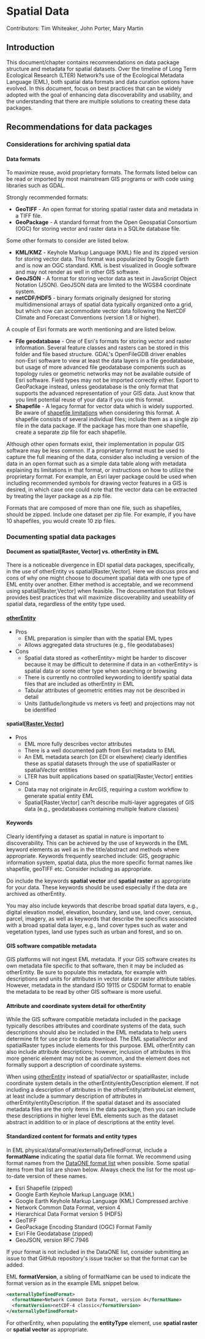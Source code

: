 # Spatial Data

Contributors: Tim Whiteaker, John Porter, Mary Martin

## Introduction

This document/chapter contains recommendations on data package structure and metadata for spatial datasets. Over the timeline of Long Term Ecological Research (LTER) Network?s use of the Ecological Metadata Language (EML), both spatial data formats and data curation options have evolved. In this document, focus on best practices that can be widely adopted with the goal of enhancing data discoverability and usability, and the understanding that there are multiple solutions to creating these data packages.

## Recommendations for data packages

### Considerations for archiving spatial data

#### Data formats

To maximize reuse, avoid proprietary formats. The formats listed below can be read or imported by most mainstream GIS programs or with code using libraries such as GDAL.

Strongly recommended formats:

* **GeoTIFF** - An open format for storing spatial raster data and metadata in a TIFF file.
* **GeoPackage** - A standard format from the Open Geospatial Consortium (OGC) for storing vector and raster data in a SQLite database file.

Some other formats to consider are listed below.

* **KML/KMZ** - Keyhole Markup Language (KML) file and its zipped version for storing vector data. This format was popularized by Google Earth and is now an OGC standard.  KML is best visualized in Google software and may not render as well in other GIS software.
* **GeoJSON** - A format for storing vector data as text in JavaScript Object Notation (JSON).  GeoJSON data are limited to the WGS84 coordinate system.
* **netCDF/HDF5** - binary formats originally designed for storing multidimensional arrays of spatial data typically organized onto a grid, but which now can accommodate vector data following the NetCDF Climate and Forecast Conventions (version 1.8 or higher).

A couple of Esri formats are worth mentioning and are listed below.

* **File geodatabase** - One of Esri's formats for storing vector and raster information. Several feature classes and rasters can be stored in this folder and file based structure. GDAL's OpenFileGDB driver enables non-Esri software to view at least the data layers in a file geodatabase, but usage of more advanced file geodatabase components such as topology rules or geometric networks may not be available outside of Esri software.  Field types may not be imported correctly either.  Export to GeoPackage instead, unless geodatabase is the only format that supports the advanced representation of your GIS data.  Just know that you limit potential reuse of your data if you use this format.
* **Shapefile** - A legacy format for vector data which is widely supported. Be aware of [shapefile limitations](https://en.wikipedia.org/wiki/Shapefile#Limitations) when considering this format. A shapefile consists of several individual files; include them as a single zip file in the data package. If the package has more than one shapefile, create a separate zip file for each shapefile.

Although other open formats exist, their implementation in popular GIS software may be less common. If a proprietary format must be used to capture the full meaning of the data, consider also including a version of the data in an open format such as a simple data table along with metadata explaining its limitations in that format, or instructions on how to utilize the proprietary format. For example, an Esri layer package could be used when including recommended symbols for drawing vector features in a GIS is desired, in which case one could note that the vector data can be extracted by treating the layer package as a zip file.

Formats that are composed of more than one file, such as shapefiles, should be zipped.  Include one dataset per zip file. For example, if you have 10 shapefiles, you would create 10 zip files.

### Documenting spatial data packages

#### Document as spatial[Raster, Vector] vs. otherEntity in EML

There is a noticeable divergence in EDI spatial data packages, specifically, in the use of otherEntity vs spatial[Raster,Vector]. Here we discuss pros and cons of why one might choose to document spatial data with one type of EML entity over another. Either method is acceptable, and we recommend using spatial[Raster,Vector] when feasible.  The documentation that follows provides best practices that will maximize discoverability and useability of spatial data, regardless of the entity type used.

#### [otherEntity](https://eml.ecoinformatics.org/schema/eml-dataset_xsd.html#DatasetType_otherEntity)

* Pros
  * EML preparation is simpler than with the spatial EML types
  * Allows aggregated data structures (e.g., file geodatabases)
* Cons
  * Spatial data stored as &lt;otherEntity> might be harder to discover because it may be difficult to determine if data in an &lt;otherEntity> is spatial data or some other type when searching or browsing
  * There is currently no controlled keywording to identify spatial data files that are included as otherEntity in EML
  * Tabular attributes of geometric entities may not be described in detail
  * Units (latitude/longitude vs meters vs feet) and projections may not be identified

#### spatial[[Raster](https://eml.ecoinformatics.org/schema/eml-dataset_xsd.html#DatasetType_spatialRaster),[Vector](https://eml.ecoinformatics.org/schema/eml-dataset_xsd.html#DatasetType_spatialVector)]

* Pros
  * EML more fully describes vector attributes
  * There is a well documented path from Esri metadata to EML
  * An EML metadata search (on EDI or elsewhere) clearly identifies these as spatial datasets through the use of spatialRaster or spatialVector entities
  * LTER has built applications based on spatial[Raster,Vector] entities
* Cons
  * Data may not originate in ArcGIS, requiring a custom workflow to generate spatial entity EML
  * Spatial[Raster,Vector] can?t describe multi-layer aggregates of GIS data (e.g.,  geodatabases containing multiple feature classes)

#### Keywords

Clearly identifying a dataset as spatial in nature is important to discoverability. This can be achieved by the use of keywords in the EML keyword elements as well as in the title/abstract and methods where appropriate. Keywords frequently searched include: GIS, geographic information system, spatial data, plus the more specific format names like shapefile, geoTIFF etc. Consider including as appropriate.

Do include the keywords **spatial vector** and **spatial raster** as appropriate for your data. These keywords should be used especially if the data are archived as otherEntity.  

You may also include keywords that describe broad spatial data layers, e.g., digital elevation model, elevation, boundary, land use, land cover, census, parcel, imagery, as well as keywords that describe the specifics associated with a broad spatial data layer, e.g., land cover types such as water and vegetation types, land use types such as urban and forest, and so on.

#### GIS software compatible metadata

GIS platforms will not ingest EML metadata.  If your GIS software creates its own metadata file specific to that software, then it may be included as otherEntity.  Be sure to populate this metadata, for example with descriptions and units for attributes in vector data or raster attribute tables. However, metadata in the standard ISO 19115 or CSDGM format to enable the metadata to be read by other GIS software is more useful.

#### Attribute and coordinate system detail for otherEntity

While the GIS software compatible metadata included in the package typically describes attributes and coordinate systems of the data, such descriptions should also be included in the EML metadata to help users determine fit for use prior to data download. The EML spatialVector and spatialRaster types include elements for this purpose. EML otherEntity can also include attribute descriptions; however, inclusion of attributes in this more generic element may not be as common, and the element does not formally support a description of coordinate systems.

When using [otherEntity](https://eml.ecoinformatics.org/schema/eml-dataset_xsd.html#DatasetType_otherEntity) instead of spatialVector or spatialRaster, include coordinate system details in the otherEntity/entityDescription element. If not including a description of attributes in the otherEntity/attributeList element, at least include a summary description of attributes in otherEntity/entityDescription. If the spatial dataset and its associated metadata files are the only items in the data package, then you can include these descriptions in higher level EML elements such as the dataset abstract in addition to or in place of descriptions at the entity level.

#### Standardized content for formats and entity types

In EML physical/dataFormat/externallyDefinedFormat, include a **formatName** indicating the spatial data file format. We recommend using format names from the [DataONE format list](https://cn.dataone.org/cn/v2/formats) when possible.  Some spatial items from that list are shown below. Always check the list for the most up-to-date version of these names.

* Esri Shapefile (zipped)
* Google Earth Keyhole Markup Language (KML)
* Google Earth Keyhole Markup Language (KML) Compressed archive
* Network Common Data Format, version 4
* Hierarchical Data Format version 5 (HDF5)
* GeoTIFF
* GeoPackage Encoding Standard (OGC) Format Family
* Esri File Geodatabase (zipped)
* GeoJSON, version RFC 7946

If your format is not included in the DataONE list, consider submitting an issue to that GitHub repository's issue tracker so that the format can be added.

EML **formatVersion**, a sibling of formatName can be used to indicate the format version as in the example EML snippet below.

```xml
<externallyDefinedFormat>
  <formatName>Network Common Data Format, version 4</formatName>
  <formatVersion>netCDF-4 classic</formatVersion>
</externallyDefinedFormat>
```

For otherEntity, when populating the **entityType** element, use **spatial raster** or **spatial vector** as appropriate.
